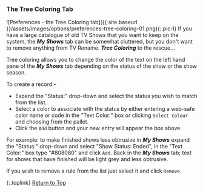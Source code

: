 <!-- START PREFERENCES {TREE COLORING TAB] -- -->
### The Tree Coloring Tab

![Preferences - the Tree Coloring tab]({{ site.baseurl }}/assets/images/options/preferences-tree-coloring-01.png){:.pic-l}
If you have a large catalogue of old TV Shows that you want to keep on the system, the _**My&nbsp;Shows**_ tab can be somewhat cluttered, but you don't want to remove anything from TV Rename. _**Tree Coloring**_ to the rescue...

Tree coloring allows you to change the color of the text on the left hand pane of the _**My&nbsp;Shows**_ tab depending on the status of the show or the show season.

To create a record:-
* Expand the "Status:" drop-down and select the status you wish to match from the list.
* Select a color to associate with the status by either entering a web-safe color name or code in the "Text Color:" box or clicking `Select Colour` and choosing from the pallet.
* Click the `Add` button and your new entry will appear the box above.

For example: to make finished shows less obtrusive in _**My&nbsp;Shows**_ expand the "Status:" drop-down and select "Show Status: Ended", in the "Text Color:" box type "#808080" and click `Add`. Back in the _**My&nbsp;Shows**_ tab; text for shows that have finished will be light grey and less obtrusive.

If you wish to remove a rule from the list just select it and click `Remove`.

{:.toplink}
[Return to Top]()
<!-- END PREFERENCES {TREE COLORING TAB] ---- -->
